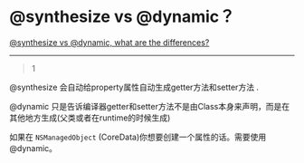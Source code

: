 # @synthesize vs @dynamic？
[@synthesize vs @dynamic, what are the differences?](https://stackoverflow.com/questions/1160498/synthesize-vs-dynamic-what-are-the-differences)

___



> 1

@synthesize 会自动给property属性自动生成getter方法和setter方法 . 

@dynamic 只是告诉编译器getter和setter方法不是由Class本身来声明，而是在其他地方生成(父类或者在runtime的时候生成)

如果在 `NSManagedObject` (CoreData)你想要创建一个属性的话。需要使用@dynamic。